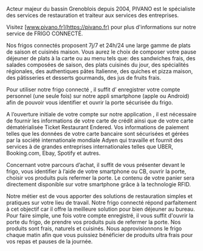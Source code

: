 Acteur majeur du bassin Grenoblois depuis 2004, PIVANO est le spécialiste des services de restauration et traiteur aux services des entreprises.

Visitez [www.pivano.fr](https://pivano.fr) pour plus d'informations sur notre service de FRIGO CONNECTÉ.

Nos frigos connectés proposent 7j/7 et 24h/24 une large gamme de plats de saison et cuisinés maison. Vous aurez le choix de composer votre pause déjeuner de plats à la carte ou au menu tels que: des sandwiches frais, des salades composées de saison, des plats cuisinés du jour, des spécialités régionales,  des authentiques pâtes Italienne, des quiches et pizza maison, des pâtisseries et desserts gourmands, des jus de fruits frais.

Pour utiliser notre frigo connecté , il suffit d’ enregistrer votre compte personnel (une seule fois) sur notre appli smartphone (apple ou Android) afin de pouvoir vous identifier et ouvrir la porte sécurisée du frigo.

A l’ouverture initiale de  votre compte sur notre application , il est nécessaire de fournir les informations de votre carte de crédit ainsi que de votre carte dématérialisée Ticket Restaurant Endered.  Vos informations de paiement telles que les données de votre carte bancaire sont sécurisées et gérées par la société internationale mondiale Adyen qui travaille et fournit des services à de grandes entreprises internationales telles que UBER, Booking.com, Ebay, Spotify et autres.

Concernant votre parcours d’achat, il suffit de vous présenter devant le frigo, vous identifier à l’aide de votre smartphone ou CB, ouvrir la porte, choisir vos produits puis refermer la porte. Le contenu de votre panier sera directement disponible sur votre smartphone grâce à la technologie RFID.

Notre métier est de vous apporter des solutions de restauration simples et pratiques sur votre lieu de travail.  Notre frigo connecté répond parfaitement à cet objectif car il offre la meilleure solution pour bien déjeuner au bureau. Pour faire simple, une fois votre compte enregistré, il vous suffit d'ouvrir la porte du frigo, de prendre vos produits puis de refermer la porte. Nos produits sont frais, naturels et cuisinés. Nous approvisionnons le frigo chaque matin afin que vous puissiez bénéficier de produits ultra frais pour vos repas et pauses de la journée. 